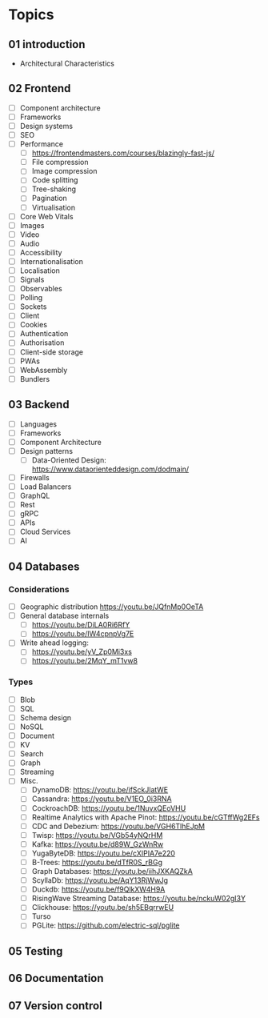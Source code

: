 # Topics

## 01 introduction

- Architectural Characteristics

## 02 Frontend

- [ ] Component architecture
- [ ] Frameworks
- [ ] Design systems
- [ ] SEO
- [ ] Performance
  - [ ] <https://frontendmasters.com/courses/blazingly-fast-js/>
  - [ ] File compression
  - [ ] Image compression
  - [ ] Code splitting
  - [ ] Tree-shaking
  - [ ] Pagination
  - [ ] Virtualisation
- [ ] Core Web Vitals
- [ ] Images
- [ ] Video
- [ ] Audio
- [ ] Accessibility
- [ ] Internationalisation
- [ ] Localisation
- [ ] Signals
- [ ] Observables
- [ ] Polling
- [ ] Sockets
- [ ] Client
- [ ] Cookies
- [ ] Authentication
- [ ] Authorisation
- [ ] Client-side storage
- [ ] PWAs
- [ ] WebAssembly
- [ ] Bundlers

## 03 Backend

- [ ] Languages
- [ ] Frameworks
- [ ] Component Architecture
- [ ] Design patterns
  - [ ] Data-Oriented Design: <https://www.dataorienteddesign.com/dodmain/>
- [ ] Firewalls
- [ ] Load Balancers
- [ ] GraphQL
- [ ] Rest
- [ ] gRPC
- [ ] APIs
- [ ] Cloud Services
- [ ] AI

## 04 Databases

### Considerations

- [ ] Geographic distribution <https://youtu.be/JQfnMp0OeTA>
- [ ] General database internals
  - [ ] <https://youtu.be/DiLA0Ri6RfY>
  - [ ] <https://youtu.be/IW4cpnpVg7E>
- [ ] Write ahead logging:
  - [ ] <https://youtu.be/yV_Zp0Mi3xs>
  - [ ] <https://youtu.be/2MqY_mT1vw8>

### Types

- [ ] Blob
- [ ] SQL
- [ ] Schema design
- [ ] NoSQL
- [ ] Document
- [ ] KV
- [ ] Search
- [ ] Graph
- [ ] Streaming
- [ ] Misc.
  - [ ] DynamoDB: <https://youtu.be/ifSckJlatWE>
  - [ ] Cassandra: <https://youtu.be/V1EO_0i3RNA>
  - [ ] CockroachDB: <https://youtu.be/1NuvxQEoVHU>
  - [ ] Realtime Analytics with Apache Pinot: <https://youtu.be/cGTffWg2EFs>
  - [ ] CDC and Debezium: <https://youtu.be/VGH6TlhEJpM>
  - [ ] Twisp: <https://youtu.be/VGb54yNQrHM>
  - [ ] Kafka: <https://youtu.be/d89W_GzWnRw>
  - [ ] YugaByteDB: <https://youtu.be/cXIPIA7e220>
  - [ ] B-Trees: <https://youtu.be/dTfR0S_rBGg>
  - [ ] Graph Databases: <https://youtu.be/iihJXKAQZkA>
  - [ ] ScyllaDb: <https://youtu.be/AqY13RjWwJg>
  - [ ] Duckdb: <https://youtu.be/f9QlkXW4H9A>
  - [ ] RisingWave Streaming Database: <https://youtu.be/nckuW02gI3Y>
  - [ ] Clickhouse: <https://youtu.be/sh5EBqrrwEU>
  - [ ] Turso
  - [ ] PGLite: <https://github.com/electric-sql/pglite>

## 05 Testing

## 06 Documentation

## 07 Version control
